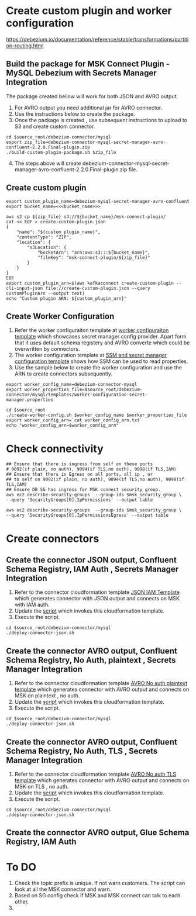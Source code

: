 # Create custom plugin and worker configuration
https://debezium.io/documentation/reference/stable/transformations/partition-routing.html
## Build the package for MSK Connect Plugin - MySQL Debezium with Secrets Manager Integration
The package created bellow will work for both JSON and AVRO output. 
1. For AVRO output you need additional jar for AVRO connector.
2. Use the instructions below to create the package.
3. Once the package is created , use subsequent instructions to upload to S3 and create custom connector.
```shell
cd $source_root/debezium-connector/mysql
export zip_file=debezium-connector-mysql-secret-manager-avro-confluent-2.2.0.Final-plugin.zip
./build-custom-plugin-package.sh $zip_file
```
4. The steps above will create debezium-connector-mysql-secret-manager-avro-confluent-2.2.0.Final-plugin.zip file. 
## Create custom plugin
```shell
export custom_plugin_name=debezium-mysql-secret-manager-avro-confluent
export bucket_name=<<<bucket_name>>>
```
```shell
aws s3 cp ${zip_file} s3://${bucket_name}/msk-connect-plugin/
cat << EOF > create-custom-plugin.json
{
    "name": "${custom_plugin_name}",
    "contentType": "ZIP",
    "location": {
        "s3Location": {
            "bucketArn": "arn:aws:s3:::${bucket_name}",
            "fileKey": "msk-connect-plugin/${zip_file}"
        }
    }
}
EOF
export custom_plugin_arn=$(aws kafkaconnect create-custom-plugin --cli-input-json file://create-custom-plugin.json --query customPluginArn --output text)
echo "Custom plugin ARN: ${custom_plugin_arn}"
```
## Create Worker Configuration
1. Refer the worker configuraiton template at [worker configuraiton template](templates/archive/worker-configuration-secret-manager.properties) which showcases secret manager config provider. Apart form that it uses default schema registery and AVRO converte which could be overwritten by connectors.
2. The worker configuration template at [SSM and secret manager configuration template](templates/archive/worker-configuration.properties) shows how SSM can be used to read properties.
3. Use the sample below to create the worker configuration and use the ARN to create connectors subsequently.
```shell
export worker_config_name=debezium-connector-mysql
export worker_properties_file=$source_root/debezium-connector/mysql/templates/worker-configuration-secret-manager.properties
```
```shell
cd $source_root
./create-worker-config.sh $worker_config_name $worker_properties_file 
export worker_config_arn=`cat worker_config_arn.txt`
echo "worker_config_arn=$worker_config_arn"
```
# Check connectivity
```shell
## Ensure that there is ingress from self on these ports  
# 9092(if plain, no auth), 9094(if TLS,no auth), 9098(if TLS,IAM)
## Ensure that thers is Egress on all ports, all ip , or
## to self on 9092(if plain, no auth), 9094(if TLS,no auth), 9098(if TLS,IAM)
## Ensure DB SG has ingress for MSK connect security group. 
aws ec2 describe-security-groups  --group-ids $msk_security_group \
--query 'SecurityGroups[0].IpPermissions' --output table

aws ec2 describe-security-groups  --group-ids $msk_security_group \
--query 'SecurityGroups[0].IpPermissionsEgress' --output table

```
# Create connectors
## Create the connector JSON output, Confluent Schema Registry, IAM Auth , Secrets Manager Integration
1. Refer to the connector cloudformation template [JSON IAM Template](./mysql/templates/debezium-mysql-secret-manager-json-iam.yml) which generates connector with JSON output and connects on MSK with IAM auth.
2. Update the [script](../archive/deploy-connector-json.sh) which invokes this cloudformation template. 
3. Execute the script.
```shell
cd $source_root/debezium-connector/mysql
./deploy-connector-json.sh
```
## Create the connector AVRO output, Confluent Schema Registry, No Auth, plaintext , Secrets Manager Integration
1. Refer to the connector cloudformation template [AVRO No auth plaintext template](templates/debezium-mysql-secret-manager-avro-plaintext.yml) which generates connector with AVRO output and connects on MSK on plaintext , no auth.
2. Update the [script](../archive/deploy-connector-avro.sh) which invokes this cloudformation template.
3. Execute the script.
```shell
cd $source_root/debezium-connector/mysql
./deploy-connector-json.sh
```
## Create the connector AVRO output, Confluent Schema Registry, No Auth, TLS , Secrets Manager Integration
1. Refer to the connector cloudformation template [AVRO No auth TLS template](templates/debezium-mysql-secret-manager-avro-tls.yml) which generates connector with AVRO output and connects on MSK on TLS , no auth.
2. Update the [script](../archive/deploy-connector-avro.sh) which invokes this cloudformation template.
3. Execute the script.
```shell
cd $source_root/debezium-connector/mysql
./deploy-connector-json.sh
```
## Create the connector AVRO output, Glue Schema Registry, IAM Auth

# To DO
1. Check the topic prefix is unique. If not warn customers. The script can look at all the MSK connector and warn. 
2. Based on SG config check if MSK and MSK connect can talk to each other. 
3. 